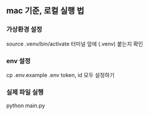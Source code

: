 ## mac 기준, 로컬 실행 법

### 가상환경 설정
source .venv/bin/activate
터미널 앞에 (.venv) 붙는지 확인

### env 설정
cp .env.example .env
token, id 모두 설정하기

### 실제 파일 실행
python main.py

